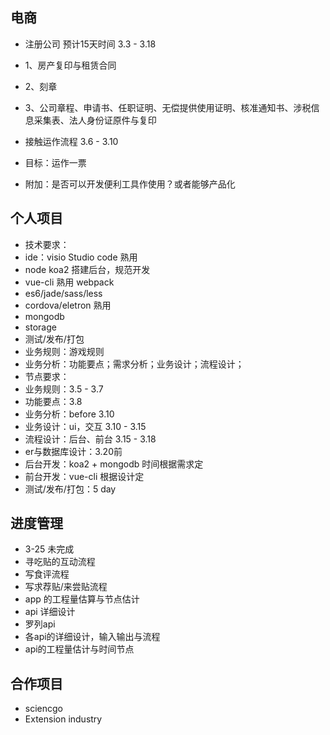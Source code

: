 ## 电商
 * 注册公司 预计15天时间 3.3 - 3.18
  * 1、房产复印与租赁合同
  * 2、刻章
  * 3、公司章程、申请书、任职证明、无偿提供使用证明、核准通知书、涉税信息采集表、法人身份证原件与复印
 * 接触运作流程 3.6 - 3.10 
  * 目标：运作一票
 
 * 附加：是否可以开发便利工具作使用？或者能够产品化 

 
## 个人项目 
 * 技术要求：
  * ide：visio Studio code 熟用
  * node koa2 搭建后台，规范开发
  * vue-cli 熟用 webpack
  * es6/jade/sass/less
  * cordova/eletron 熟用
  * mongodb
  * storage
  * 测试/发布/打包
 * 业务规则：游戏规则
 * 业务分析：功能要点；需求分析；业务设计；流程设计；
 * 节点要求：
  * 业务规则：3.5 - 3.7 
  * 功能要点：3.8
  * 业务分析：before 3.10
  * 业务设计：ui，交互 3.10 - 3.15
  * 流程设计：后台、前台 3.15 - 3.18
  * er与数据库设计：3.20前
  * 后台开发：koa2 + mongodb 时间根据需求定
  * 前台开发：vue-cli 根据设计定 
  * 测试/发布/打包：5 day 

## 进度管理
 * 3-25 未完成
  * 寻吃贴的互动流程
  * 写食评流程
  * 写求荐贴/来尝贴流程
 * app 的工程量估算与节点估计
 * api 详细设计
  * 罗列api
  * 各api的详细设计，输入输出与流程
 * api的工程量估计与时间节点

## 合作项目
 * sciencgo
 * Extension industry